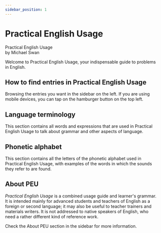 ```yaml
---
sidebar_position: 1
---
```


# Practical English Usage

Practical English Usage  
by Michael Swan

Welcome to Practical English Usage, your indispensable guide to problems in English.

## How to find entries in Practical English Usage

Browsing the entries you want in the sidebar on the left. If you are using mobile devices, you can tap on the hamburger button on the top left.

## Language terminology

This section contains all words and expressions that are used in Practical English Usage to talk about grammar and other aspects of language.

## Phonetic alphabet

This section contains all the letters of the phonetic alphabet used in Practical English Usage, with examples of the words in which the sounds they refer to are found.

## About PEU

*Practical English Usage* is a combined usage guide and learner's grammar. It is intended mainly for advanced students and teachers of English as a foreign or second language; it may also be useful to teacher trainers and materials writers. It is not addressed to native speakers of English, who need a rather different kind of reference work.

Check the About PEU section in the sidebar for more information.
